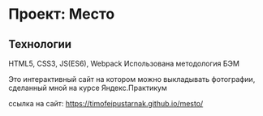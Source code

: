 # Проект: Место

## Технологии
HTML5, CSS3, JS(ES6), Webpack Использована методология БЭМ

Это интерактивный сайт на котором можно выкладывать фотографии, сделанный мной на курсе Яндекс.Практикум

ссылка на сайт: https://timofeipustarnak.github.io/mesto/
